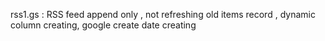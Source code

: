 rss1.gs : RSS feed append only , not refreshing old items record , dynamic column creating, google create date creating
